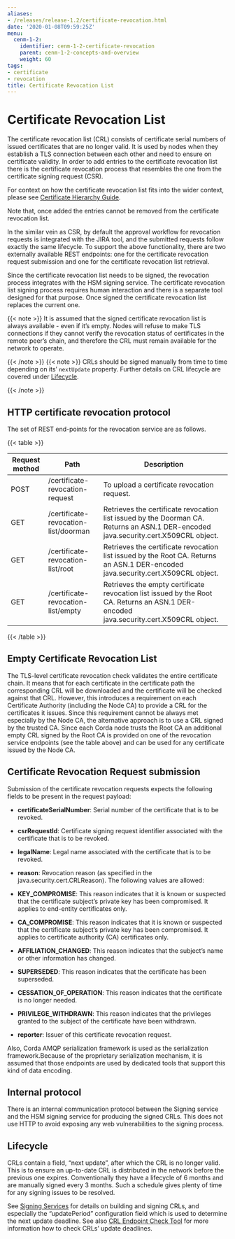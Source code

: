 ```yaml
---
aliases:
- /releases/release-1.2/certificate-revocation.html
date: '2020-01-08T09:59:25Z'
menu:
  cenm-1-2:
    identifier: cenm-1-2-certificate-revocation
    parent: cenm-1-2-concepts-and-overview
    weight: 60
tags:
- certificate
- revocation
title: Certificate Revocation List
---
```



# Certificate Revocation List

The certificate revocation list (CRL) consists of certificate serial numbers of issued certificates that are no longer valid.
It is used by nodes when they establish a TLS connection between each other and need to ensure on certificate validity.
In order to add entries to the certificate revocation list there is the certificate revocation process that resembles
the one from the certificate signing request (CSR).

For context on how the certificate revocation list fits into the wider context, please see [Certificate Hierarchy Guide](pki-guide.md).

Note that, once added the entries cannot be removed from the certificate revocation list.

In the similar vein as CSR, by default the approval workflow for revocation requests is integrated with the JIRA tool,
and the submitted requests follow exactly the same lifecycle. To support the above functionality, there are two
externally available REST endpoints: one for the certificate revocation request submission and
one for the certificate revocation list retrieval.

Since the certificate revocation list needs to be signed, the revocation process integrates with the HSM signing service.
The certificate revocation list signing process requires human interaction and there is a separate tool designed for that purpose.
Once signed the certificate revocation list replaces the current one.

{{< note >}}
It is assumed that the signed certificate revocation list is always available - even if it’s empty. Nodes
will refuse to make TLS connections if they cannot verify the revocation status of certificates in the
remote peer’s chain, and therefore the CRL must remain available for the network to operate.

{{< /note >}}
{{< note >}}
CRLs should be signed manually from time to time depending on its’ `nextUpdate` property. Further details
on CRL lifecycle are covered under [Lifecycle](#crl-lifecycle).

{{< /note >}}

## HTTP certificate revocation protocol

The set of REST end-points for the revocation service are as follows.


{{< table >}}

|Request method|Path|Description|
|----------------|-----------------------------------------|----------------------------------------------------------------------------------------------------------------------------------------------|
|POST|/certificate-revocation-request|To upload a certificate revocation request.|
|GET|/certificate-revocation-list/doorman|Retrieves the certificate revocation list issued by the Doorman CA. Returns an ASN.1 DER-encoded java.security.cert.X509CRL object.|
|GET|/certificate-revocation-list/root|Retrieves the certificate revocation list issued by the Root CA. Returns an ASN.1 DER-encoded java.security.cert.X509CRL object.|
|GET|/certificate-revocation-list/empty|Retrieves the empty certificate revocation list issued by the Root CA. Returns an ASN.1 DER-encoded java.security.cert.X509CRL object.|

{{< /table >}}


## Empty Certificate Revocation List

The TLS-level certificate revocation check validates the entire certificate chain. It means that for each certificate in the
certificate path the corresponding CRL will be downloaded and the certificate will be checked against that CRL.
However, this introduces a requirement on each Certificate Authority (including the Node CA) to provide a CRL for the
certificates it issues. Since this requirement cannot be always met especially by the Node CA, the alternative approach
is to use a CRL signed by the trusted CA. Since each Corda node trusts the Root CA an additional empty CRL signed by the
Root CA is provided on one of the revocation service endpoints (see the table above) and can be used for any certificate
issued by the Node CA.


## Certificate Revocation Request submission

Submission of the certificate revocation requests expects the following fields to be present in the request payload:


* **certificateSerialNumber**: 
Serial number of the certificate that is to be revoked.


* **csrRequestId**: 
Certificate signing request identifier associated with the certificate that is to be revoked.


* **legalName**: 
Legal name associated with the certificate that is to be revoked.


* **reason**: 
Revocation reason (as specified in the java.security.cert.CRLReason). The following values are allowed:


* **KEY_COMPROMISE**: 
This reason indicates that it is known or suspected that the certificate subject’s private key has been compromised. It applies to end-entity certificates only.


* **CA_COMPROMISE**: 
This reason indicates that it is known or suspected that the certificate subject’s private key has been compromised. It applies to certificate authority (CA) certificates only.


* **AFFILIATION_CHANGED**: 
This reason indicates that the subject’s name or other information has changed.


* **SUPERSEDED**: 
This reason indicates that the certificate has been superseded.


* **CESSATION_OF_OPERATION**: 
This reason indicates that the certificate is no longer needed.


* **PRIVILEGE_WITHDRAWN**: 
This reason indicates that the privileges granted to the subject of the certificate have been withdrawn.




* **reporter**: 
Issuer of this certificate revocation request.



Also, Corda AMQP serialization framework is used as the serialization framework.Because of the proprietary serialization mechanism, it is assumed that those endpoints are used by dedicated tools that support this kind of data encoding.


## Internal protocol

There is an internal communication protocol between the Signing service and the HSM signing service for producing the signed CRLs.
This does not use HTTP to avoid exposing any web vulnerabilities to the signing process.



## Lifecycle

CRLs contain a field, “next update”, after which the CRL is no longer valid. This is to ensure
an up-to-date CRL is distributed in the network before the previous one expires. Conventionally they have a
lifecycle of 6 months and are manually signed every 3 months. Such a schedule gives plenty of time for
any signing issues to be resolved.

See [Signing Services](signing-service.md) for details on building and signing CRLs, and especially the “updatePeriod”
configuration field which is used to determine the next update deadline. See also [CRL Endpoint Check Tool](crl-endpoint-check-tool.md)
for more information how to check CRLs’ update deadlines.

